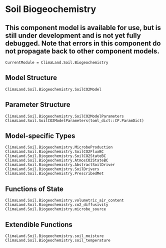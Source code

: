 # Soil Biogeochemistry

## This component model is available for use, but is still under development and is not yet fully debugged. Note that errors in this component do not propagate back to other component models.

```@meta
CurrentModule = ClimaLand.Soil.Biogeochemistry
```
## Model Structure

```@docs
ClimaLand.Soil.Biogeochemistry.SoilCO2Model
```

## Parameter Structure

```@docs
ClimaLand.Soil.Biogeochemistry.SoilCO2ModelParameters
ClimaLand.Soil.SoilCO2ModelParameters(toml_dict::CP.ParamDict)
```

## Model-specific Types

```@docs
ClimaLand.Soil.Biogeochemistry.MicrobeProduction
ClimaLand.Soil.Biogeochemistry.SoilCO2FluxBC
ClimaLand.Soil.Biogeochemistry.SoilCO2StateBC
ClimaLand.Soil.Biogeochemistry.AtmosCO2StateBC
ClimaLand.Soil.Biogeochemistry.AbstractSoilDriver
ClimaLand.Soil.Biogeochemistry.SoilDrivers
ClimaLand.Soil.Biogeochemistry.PrescribedMet
```

## Functions of State

```@docs
ClimaLand.Soil.Biogeochemistry.volumetric_air_content
ClimaLand.Soil.Biogeochemistry.co2_diffusivity
ClimaLand.Soil.Biogeochemistry.microbe_source
```

## Extendible Functions

```@docs
ClimaLand.Soil.Biogeochemistry.soil_moisture
ClimaLand.Soil.Biogeochemistry.soil_temperature
```
